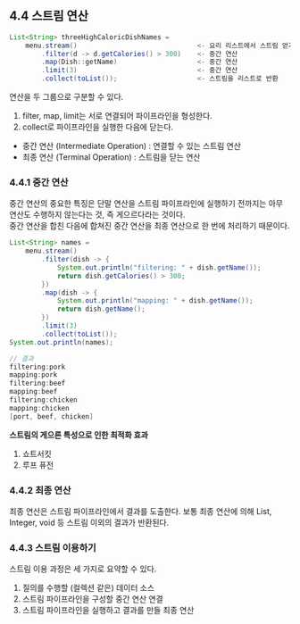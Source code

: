 ## 4.4 스트림 연산
```java
List<String> threeHighCaloricDishNames = 
    menu.stream()                              <- 요리 리스트에서 스트림 얻기
        .filter(d -> d.getCalories() > 300)    <- 중간 연산
        .map(Dish::getName)                    <- 중간 연산
        .limit(3)                              <- 중간 연산
        .collect(toList());                    <- 스트림을 리스트로 반환
```

연산을 두 그룹으로 구분할 수 있다.
1. filter, map, limit는 서로 연결되어 파이프라인을 형성한다.
2. collect로 파이프라인을 실행한 다음에 닫는다.

- 중간 연산 (Intermediate Operation) : 연결할 수 있는 스트림 연산
- 최종 연산 (Terminal Operation) : 스트림을 닫는 연산

### 4.4.1 중간 연산
중간 연산의 중요한 특징은 단말 연산을 스트림 파이프라인에 실행하기 전까지는 아무 연산도 수행하지 않는다는 것, 즉 게으르다라는 것이다.  
중간 연산을 합친 다음에 합쳐진 중간 연산을 최종 연산으로 한 번에 처리하기 때문이다.
```java
List<String> names =
    menu.stream()
        .filter(dish -> {
            System.out.println("filtering: " + dish.getName());
            return dish.getCalories() > 300;
        })
        .map(dish -> {
            System.out.println("mapping: " + dish.getName());
            return dish.getName();
        })
        .limit(3)
        .collect(toList());
System.out.println(names);

// 결과
filtering:pork
mapping:pork
filtering:beef
mapping:beef
filtering:chicken
mapping:chicken
[port, beef, chicken]
```

**스트림의 게으른 특성으로 인한 최적화 효과**
1. 쇼트서킷
2. 루프 퓨전

### 4.4.2 최종 연산
최종 연산은 스트림 파이프라인에서 결과를 도출한다. 보통 최종 연산에 의해 List, Integer, void 등 스트림 이외의 결과가 반환된다.

### 4.4.3 스트림 이용하기
스트림 이용 과정은 세 가지로 요약할 수 있다.
1. 질의를 수행할 (컬렉션 같은) 데이터 소스
2. 스트림 파이프라인을 구성할 중간 연산 연결
3. 스트림 파이프라인을 실행하고 결과를 만들 최종 연산